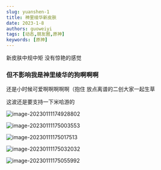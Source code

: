```yaml
---
slug: yuanshen-1
title: 神里绫华新皮肤
date: 2023-1-8
authors: guoweiyi
tags: [动态,朋友圈,原神]
keywords: [原神]
---
```


新皮肤中规中矩 没有惊艳的感觉 
### 但不影响我是神里绫华的狗啊啊啊

<!-- truncate -->

还是小时候可爱啊啊啊啊啊（抱住 
放点离谱的二创大家一起生草

这波还是要支持一下米哈游的

![image-20230111174928802](https://www.gwy.fun/tuchuang/image-20230111174928802.png)

![image-20230111175003553](https://www.gwy.fun/tuchuang/image-20230111175003553.png)

![image-20230111175017513](https://www.gwy.fun/tuchuang/image-20230111175017513.png)

![image-20230111175032032](https://www.gwy.fun/tuchuang/image-20230111175032032.png)

![image-20230111175055992](https://www.gwy.fun/tuchuang/image-20230111175055992.png)
